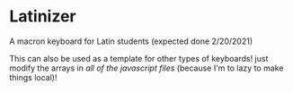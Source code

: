 # Latinizer
A macron keyboard for Latin students (expected done 2/20/2021)

This can also be used as a template for other types of keyboards! just modify the arrays in *all of the javascript files* (because I'm to lazy to make things local)!

